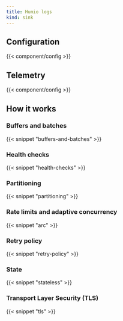 ```yaml
---
title: Humio logs
kind: sink
---
```


## Configuration

{{< component/config >}}

## Telemetry

{{< component/config >}}

## How it works

### Buffers and batches

{{< snippet "buffers-and-batches" >}}

### Health checks

{{< snippet "health-checks" >}}

### Partitioning

{{< snippet "partitioning" >}}

### Rate limits and adaptive concurrency

{{< snippet "arc" >}}

### Retry policy

{{< snippet "retry-policy" >}}

### State

{{< snippet "stateless" >}}

### Transport Layer Security (TLS)

{{< snippet "tls" >}}
